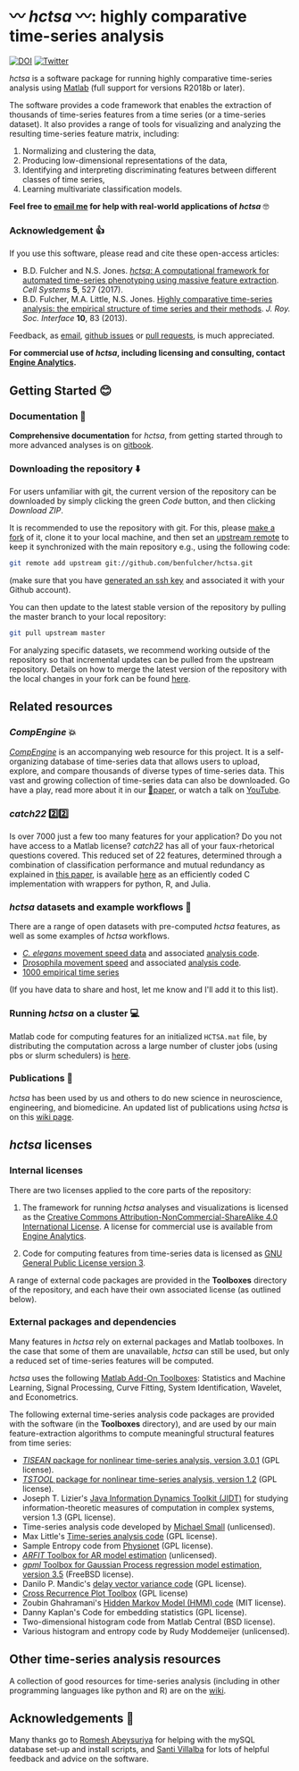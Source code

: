 # :wavy_dash: *hctsa* :wavy_dash:: highly comparative time-series analysis

[![DOI](https://zenodo.org/badge/10790340.svg)](https://zenodo.org/badge/latestdoi/10790340)
[![Twitter](https://img.shields.io/twitter/url/https/twitter.com/compTimeSeries.svg?style=social&label=Follow%20%40compTimeSeries)](https://twitter.com/compTimeSeries)

*hctsa* is a software package for running highly comparative time-series analysis using [Matlab](https://www.mathworks.com/products/matlab/) (full support for versions R2018b or later).

The software provides a code framework that enables the extraction of thousands of time-series features from a time series (or a time-series dataset).
It also provides a range of tools for visualizing and analyzing the resulting time-series feature matrix, including:

1. Normalizing and clustering the data,
2. Producing low-dimensional representations of the data,
3. Identifying and interpreting discriminating features between different classes of time series,
4. Learning multivariate classification models.

**Feel free to [email me](mailto:ben.d.fulcher@gmail.com) for help with real-world applications of _hctsa_** :nerd_face:

### Acknowledgement :+1:

If you use this software, please read and cite these open-access articles:

- B.D. Fulcher and N.S. Jones. [_hctsa_: A computational framework for automated time-series phenotyping using massive feature extraction](http://www.cell.com/cell-systems/fulltext/S2405-4712\(17\)30438-6). *Cell Systems* **5**, 527 (2017).
- B.D. Fulcher, M.A. Little, N.S. Jones. [Highly comparative time-series analysis: the empirical structure of time series and their methods](http://rsif.royalsocietypublishing.org/content/10/83/20130048.full). *J. Roy. Soc. Interface* **10**, 83 (2013).

Feedback, as [email](mailto:ben.d.fulcher@gmail.com), [github issues](https://github.com/benfulcher/hctsa/issues) or [pull requests](https://help.github.com/articles/using-pull-requests/), is much appreciated.

**For commercial use of *hctsa*, including licensing and consulting, contact [Engine Analytics](http://www.engineanalytics.org/).**

## Getting Started :blush:

### Documentation &#x1F4D6;

__Comprehensive documentation__ for *hctsa*, from getting started through to more advanced analyses is on [gitbook](https://hctsa-users.gitbook.io/hctsa-manual).

### Downloading the repository :arrow_down:

For users unfamiliar with git, the current version of the repository can be downloaded by simply clicking the green _Code_ button, and then clicking _Download ZIP_.

It is recommended to use the repository with git.
For this, please [make a fork](https://help.github.com/articles/fork-a-repo/) of it, clone it to your local machine, and then set an [upstream remote](https://help.github.com/articles/fork-a-repo/#step-3-configure-git-to-sync-your-fork-with-the-original-spoon-knife-repository) to keep it synchronized with the main repository e.g., using the following code:

```bash
git remote add upstream git://github.com/benfulcher/hctsa.git
```

(make sure that you have [generated an ssh key](https://help.github.com/articles/generating-ssh-keys/) and associated it with your Github account).

You can then update to the latest stable version of the repository by pulling the master branch to your local repository:

```bash
git pull upstream master
```

For analyzing specific datasets, we recommend working outside of the repository so that incremental updates can be pulled from the upstream repository.
Details on how to merge the latest version of the repository with the local changes in your fork can be found [here](https://help.github.com/articles/syncing-a-fork/).

## Related resources

### _CompEngine_ :collision:

[_CompEngine_](http://www.comp-engine.org) is an accompanying web resource for this project.
It is a self-organizing database of time-series data that allows users to upload, explore, and compare thousands of diverse types of time-series data.
This vast and growing collection of time-series data can also be downloaded.
Go have a play, read more about it in our [&#x1F4D9;paper](https://doi.org/10.1038/s41597-020-0553-0), or watch a talk on [YouTube](https://youtu.be/689Nw3RS690).

### _catch22_ :two::two:

Is over 7000 just a few too many features for your application?
Do you not have access to a Matlab license?
_catch22_ has all of your faux-rhetorical questions covered.
This reduced set of 22 features, determined through a combination of classification performance and mutual redundancy as explained in [this paper](https://arxiv.org/abs/1901.10200v2), is available [here](https://github.com/chlubba/catch22) as an efficiently coded C implementation with wrappers for python, R, and Julia.

### _hctsa_ datasets and example workflows :floppy_disk:
There are a range of open datasets with pre-computed _hctsa_ features, as well as some examples of _hctsa_ workflows.

- [_C. elegans_ movement speed data](https://figshare.com/articles/Highly_comparative_time-series_analysis_of_Caenorhabditis_elegans_movement_speed/3863559) and associated [analysis code](https://github.com/benfulcher/hctsa_phenotypingWorm).
- [Drosophila movement speed](https://figshare.com/articles/Highly_comparative_time-series_analysis_of_Drosophila_melanogaster_movement_speed/3863553) and associated [analysis code](https://github.com/benfulcher/hctsa_phenotypingFly).
- [1000 empirical time series](https://figshare.com/articles/1000_Empirical_Time_series/5436136)

(If you have data to share and host, let me know and I'll add it to this list).

### Running _hctsa_ on a cluster :computer:

Matlab code for computing features for an initialized `HCTSA.mat` file, by distributing the computation across a large number of cluster jobs (using pbs or slurm schedulers) is [here](https://github.com/benfulcher/distributed_hctsa).

### Publications :closed_book:

_hctsa_ has been used by us and others to do new science in neuroscience, engineering, and biomedicine.
An updated list of publications using _hctsa_ is on this [wiki page](https://github.com/benfulcher/hctsa/wiki/Publications-using-hctsa).

## *hctsa* licenses

### Internal licenses

There are two licenses applied to the core parts of the repository:

1. The framework for running *hctsa* analyses and visualizations is licensed as the [Creative Commons Attribution-NonCommercial-ShareAlike 4.0 International License](http://creativecommons.org/licenses/by-nc-sa/4.0/).
A license for commercial use is available from [Engine Analytics](http://www.engineanalytics.org/).

2. Code for computing features from time-series data is licensed as [GNU General Public License version 3](http://www.gnu.org/licenses/gpl-3.0.en.html).

A range of external code packages are provided in the **Toolboxes** directory of the repository, and each have their own associated license (as outlined below).

### External packages and dependencies

Many features in _hctsa_ rely on external packages and Matlab toolboxes.
In the case that some of them are unavailable, *hctsa* can still be used, but only a reduced set of time-series features will be computed.

_hctsa_ uses the following [Matlab Add-On Toolboxes](https://au.mathworks.com/products.html): Statistics and Machine Learning, Signal Processing, Curve Fitting, System Identification, Wavelet, and Econometrics.

The following external time-series analysis code packages are provided with the software (in the **Toolboxes** directory), and are used by our main feature-extraction algorithms to compute meaningful structural features from time series:

- [*TISEAN* package for nonlinear time-series analysis, version 3.0.1](http://www.mpipks-dresden.mpg.de/~tisean/Tisean_3.0.1/index.html) (GPL license).
- [*TSTOOL* package for nonlinear time-series analysis, version 1.2](http://www.dpi.physik.uni-goettingen.de/tstool/) (GPL license).
- Joseph T. Lizier's [Java Information Dynamics Toolkit (JIDT)](https://github.com/jlizier/jidt) for studying information-theoretic measures of computation in complex systems, version 1.3 (GPL license).
- Time-series analysis code developed by [Michael Small](http://staffhome.ecm.uwa.edu.au/~00027830/code.html) (unlicensed).
- Max Little's [Time-series analysis code](http://www.maxlittle.net/software/index.php) (GPL license).
- Sample Entropy code from [Physionet](https://archive.physionet.org/faq.shtml#license) (GPL license).
- [*ARFIT* Toolbox for AR model estimation](http://climate-dynamics.org/software/#arfit) (unlicensed).
- [*gpml* Toolbox for Gaussian Process regression model estimation, version 3.5](http://www.gaussianprocess.org/gpml/code/matlab/doc/) (FreeBSD license).
- Danilo P. Mandic's [delay vector variance code](http://www.commsp.ee.ic.ac.uk/~mandic/dvv.htm) (GPL license).
- [Cross Recurrence Plot Toolbox](http://tocsy.pik-potsdam.de/CRPtoolbox/) (GPL license)
- Zoubin Ghahramani's [Hidden Markov Model (HMM) code](http://mlg.eng.cam.ac.uk/zoubin/software.html) (MIT license).
- Danny Kaplan's Code for embedding statistics (GPL license).
- Two-dimensional histogram code from Matlab Central (BSD license).
- Various histogram and entropy code by Rudy Moddemeijer (unlicensed).

## Other time-series analysis resources

A collection of good resources for time-series analysis (including in other programming languages like python and R) are on the [wiki](https://github.com/benfulcher/hctsa/wiki/Related-time-series-resources).

## Acknowledgements :wave:

Many thanks go to [Romesh Abeysuriya](https://github.com/RomeshA) for helping with the mySQL database set-up and install scripts, and [Santi Villalba](https://github.com/sdvillal) for lots of helpful feedback and advice on the software.
